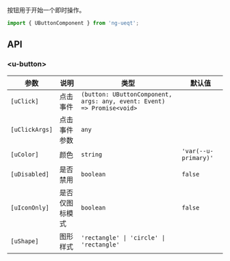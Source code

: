 按钮用于开始一个即时操作。

```ts
import { UButtonComponent } from 'ng-ueqt';
```

## API

### \<u-button\>

| 参数 | 说明 | 类型 | 默认值 |
| --- | --- | --- | --- |
| `[uClick]` | 点击事件 | `(button: UButtonComponent, args: any, event: Event) => Promise<void>`  | |
| `[uClickArgs]` | 点击事件参数 | `any` | |
| `[uColor]` | 颜色 | `string`  | `'var(--u-primary)'` |
| `[uDisabled]` | 是否禁用 | `boolean` | `false` |
| `[uIconOnly]` | 是否仅图标模式 | `boolean` | `false` |
| `[uShape]` | 图形样式 | `'rectangle' \| 'circle' \| 'rectangle'` | |
